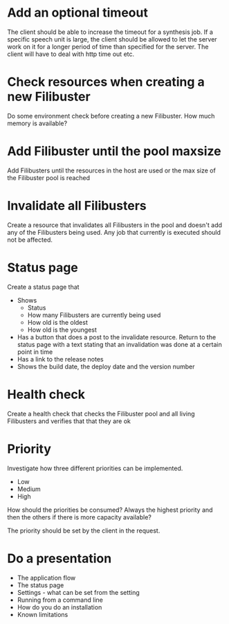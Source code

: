 # Add an optional timeout
The client should be able to increase the timeout for a synthesis job.
If a specific speech unit is large, the client should be allowed to let 
the server work on it for a longer period of time than specified for 
the server.
The client will have to deal with http time out etc.

# Check resources when creating a new Filibuster
Do some environment check before creating a new Filibuster.
How much memory is available?

# Add Filibuster until the pool maxsize
Add Filibusters until the resources in the host are used 
or the max size of the Filibuster pool is reached

# Invalidate all Filibusters
Create a resource that invalidates all Filibusters in the pool and doesn't 
add any of the Filibusters being used. Any job that currently is executed 
should not be affected.

# Status page
Create a status page that 

* Shows
  * Status
  * How many Filibusters are currently being used
  * How old is the oldest
  * How old is the youngest
* Has a button that does a post to the invalidate resource.
  Return to the status page with a text stating that an invalidation 
  was done at a certain point in time
* Has a link to the release notes
* Shows the build date, the deploy date and the version number

# Health check
Create a health check that checks the Filibuster pool and all living 
Filibusters and verifies that that they are ok

# Priority
Investigate how three different priorities can be implemented.

* Low
* Medium
* High

How should the priorities be consumed? Always the highest priority and then 
the others if there is more capacity available?

The priority should be set by the client in the request.


# Do a presentation
* The application flow
* The status page
* Settings - what can be set from the setting
* Running from a command line
* How do you do an installation
* Known limitations

